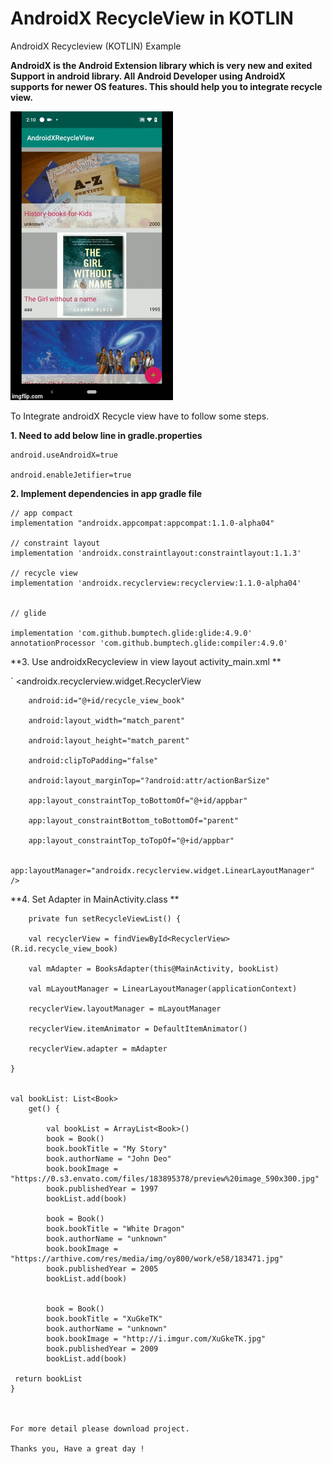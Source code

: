 # AndroidX RecycleView in KOTLIN
AndroidX Recycleview (KOTLIN) Example


**AndroidX is the Android Extension library which is very new and exited Support in android library.
All Android Developer using AndroidX supports for newer OS features. 
This should help you to integrate recycle view.**

![alt text](https://github.com/datanapps/AndroidXRecycleView/blob/master/screens/androidx_recycleview.gif)


To Integrate androidX Recycle view have to follow some steps.


**1. Need to add below line in gradle.properties**


    android.useAndroidX=true

    android.enableJetifier=true


**2. Implement dependencies in app gradle file**

    // app compact
    implementation "androidx.appcompat:appcompat:1.1.0-alpha04"

    // constraint layout
    implementation 'androidx.constraintlayout:constraintlayout:1.1.3'

    // recycle view
    implementation 'androidx.recyclerview:recyclerview:1.1.0-alpha04'


    // glide

    implementation 'com.github.bumptech.glide:glide:4.9.0'
    annotationProcessor 'com.github.bumptech.glide:compiler:4.9.0'

**3. Use androidxRecycleview in view layout activity_main.xml **


 `           <androidx.recyclerview.widget.RecyclerView
 
        android:id="@+id/recycle_view_book"
        
        android:layout_width="match_parent"
        
        android:layout_height="match_parent"
        
        android:clipToPadding="false"
        
        android:layout_marginTop="?android:attr/actionBarSize"
        
        app:layout_constraintTop_toBottomOf="@+id/appbar"
        
        app:layout_constraintBottom_toBottomOf="parent"
        
        app:layout_constraintTop_toTopOf="@+id/appbar"
        
        app:layoutManager="androidx.recyclerview.widget.LinearLayoutManager" />
        
        
        
        
**4. Set Adapter in MainActivity.class **



        private fun setRecycleViewList() {
 
        val recyclerView = findViewById<RecyclerView>(R.id.recycle_view_book)
        
        val mAdapter = BooksAdapter(this@MainActivity, bookList)
        
        val mLayoutManager = LinearLayoutManager(applicationContext)
        
        recyclerView.layoutManager = mLayoutManager
        
        recyclerView.itemAnimator = DefaultItemAnimator()
        
        recyclerView.adapter = mAdapter
        
    }
    
   
    val bookList: List<Book>
        get() {

            val bookList = ArrayList<Book>()
            book = Book()
            book.bookTitle = "My Story"
            book.authorName = "John Deo"
            book.bookImage = "https://0.s3.envato.com/files/183895378/preview%20image_590x300.jpg"
            book.publishedYear = 1997
            bookList.add(book)

            book = Book()
            book.bookTitle = "White Dragon"
            book.authorName = "unknown"
            book.bookImage = "https://arthive.com/res/media/img/oy800/work/e58/183471.jpg"
            book.publishedYear = 2005
            bookList.add(book)


            book = Book()
            book.bookTitle = "XuGkeTK"
            book.authorName = "unknown"
            book.bookImage = "http://i.imgur.com/XuGkeTK.jpg"
            book.publishedYear = 2009
            bookList.add(book)

     return bookList
    }
    
    
    
    For more detail please download project.
    
    Thanks you, Have a great day !






